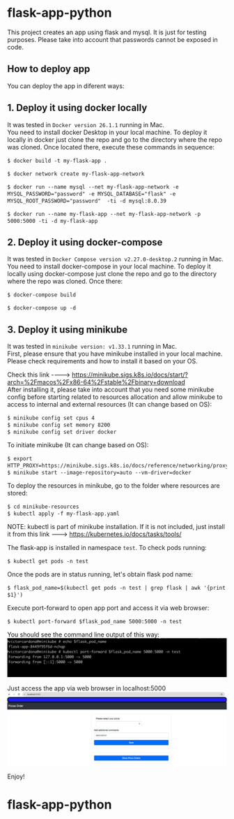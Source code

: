 # flask-app-python

This project creates an app using flask and mysql. 
It is just for testing purposes. Please take into account that passwords cannot be 
exposed in code.

## How to deploy app  ##

You can deploy the app in diferent ways:

## 1. Deploy it using docker locally  ##
It was tested in `Docker version 26.1.1` running in Mac.<br/>
You need to install docker Desktop in your local machine.
To deploy it locally in docker just clone the repo and go to the directory where the repo was cloned. Once located there, execute these commands in sequence:

```
$ docker build -t my-flask-app .
```
```
$ docker network create my-flask-app-network
```
```
$ docker run --name mysql --net my-flask-app-network -e MYSQL_PASSWORD="password" -e MYSQL_DATABASE="flask" -e MYSQL_ROOT_PASSWORD="password"  -ti -d mysql:8.0.39
```
```
$ docker run --name my-flask-app --net my-flask-app-network -p 5000:5000 -ti -d my-flask-app
```

## 2. Deploy it using docker-compose ##
It was tested in `Docker Compose version v2.27.0-desktop.2` running in Mac.<br/>
You need to install docker-compose in your local machine.
To deploy it locally using docker-compose just clone the repo and go to the directory where the repo was cloned. Once there:

```
$ docker-compose build
```
```
$ docker-compose up -d
```

## 3. Deploy it using minikube ##
It was tested in `minikube version: v1.33.1` running in Mac.<br/>
First, please ensure that you have minikube installed in your local machine.
Please check requirements and how to install it based on your OS.

Check this link ----> https://minikube.sigs.k8s.io/docs/start/?arch=%2Fmacos%2Fx86-64%2Fstable%2Fbinary+download <br/>
After installing it, please take into account that you need some minikube config before starting related to resources allocation
and allow minikube to access to internal and external resources (It can change based on OS):
```
$ minikube config set cpus 4
$ minikube config set memory 8200
$ minikube config set driver docker
```

To initiate minikube (It can change based on OS):
```
$ export HTTP_PROXY=https://minikube.sigs.k8s.io/docs/reference/networking/proxy/
$ minikube start --image-repository=auto --vm-driver=docker
```


To deploy the resources in minikube, go to the folder where resources are stored:
```
$ cd minikube-resources
$ kubectl apply -f my-flask-app.yaml
```

NOTE: kubectl is part of minikube installation. If it is not included, just install it 
from this link --->  https://kubernetes.io/docs/tasks/tools/

The flask-app is installed in namespace `test`. To check pods running:
```
$ kubectl get pods -n test 
```

Once the pods are in status running, let's obtain flask pod name:
```
$ flask_pod_name=$(kubectl get pods -n test | grep flask | awk '{print $1}')
```

Execute port-forward to open app port and access it via web browser:
```
$ kubectl port-forward $flask_pod_name 5000:5000 -n test
```

You should see the command line output of this way:
![image](images/port-forward.png)

Just access the app via web browser in localhost:5000
![image](images/app-running.png)

Enjoy!
# flask-app-python